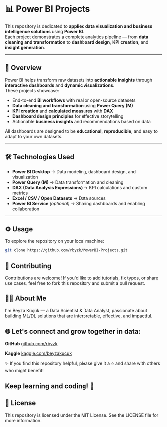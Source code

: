 # 📊 Power BI Projects

This repository is dedicated to **applied data visualization and business intelligence solutions** using **Power BI**.  
Each project demonstrates a complete analytics pipeline — from **data cleaning and transformation** to **dashboard design**, **KPI creation**, and **insight generation**.

---

## 📝 Overview

Power BI helps transform raw datasets into **actionable insights** through **interactive dashboards** and **dynamic visualizations**.  
These projects showcase:

- End-to-end **BI workflows** with real or open-source datasets  
- **Data cleaning and transformation** using **Power Query (M)**  
- **KPI creation** and **calculated measures** with **DAX**  
- **Dashboard design principles** for effective storytelling  
- Actionable **business insights** and recommendations based on data  

All dashboards are designed to be **educational**, **reproducible**, and easy to adapt to your own datasets.

---

## 🛠️ Technologies Used

- **Power BI Desktop** → Data modeling, dashboard design, and visualization  
- **Power Query (M)** → Data transformation and cleaning  
- **DAX (Data Analysis Expressions)** → KPI calculations and custom metrics  
- **Excel / CSV / Open Datasets** → Data sources  
- **Power BI Service** *(optional)* → Sharing dashboards and enabling collaboration  

---

## ⚙️ Usage

To explore the repository on your local machine:

```bash
git clone https://github.com/rbyzk/PowerBI-Projects.git
```

## 🤝 Contributing
Contributions are welcome! If you'd like to add tutorials, fix typos, or share use cases, feel free to fork this repository and submit a pull request.


## 👩‍💻 About Me
I'm Beyza Küçük — a Data Scientist & Data Analyst, passionate about building ML/DL solutions that are interpretable, effective, and impactful.


## 🌐 Let's connect and grow together in data:

**GitHub** [github.com/rbyzk](https://github.com/rbyzk)

**Kaggle** [kaggle.com/beyzakucuk](https://www.kaggle.com/beyzakucuk)

✨ If you find this repository helpful, please give it a ⭐ and share with others who might benefit!


Keep learning and coding! 🚀
---


## 📜 License
This repository is licensed under the MIT License. See the LICENSE file for more information.
